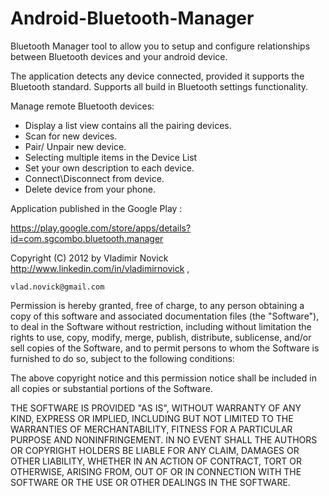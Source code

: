 # Android-Bluetooth-Manager
Bluetooth Manager tool to allow you to setup and configure relationships between Bluetooth devices and your android device. 

The application detects any device connected, provided it supports the Bluetooth standard. 
Supports all build in Bluetooth settings functionality.

Manage remote Bluetooth devices:
- Display a list view contains all the pairing devices.
- Scan for new devices.
- Pair/ Unpair new device.
- Selecting multiple items in the Device List
- Set your own description to each device.
- Connect\Disconnect from device.
- Delete device from your phone.

Application published in the Google Play : 

https://play.google.com/store/apps/details?id=com.sgcombo.bluetooth.manager


Copyright (C) 2012 by Vladimir Novick http://www.linkedin.com/in/vladimirnovick , 

    vlad.novick@gmail.com

Permission is hereby granted, free of charge, to any person obtaining a copy
of this software and associated documentation files (the "Software"), to deal
in the Software without restriction, including without limitation the rights
to use, copy, modify, merge, publish, distribute, sublicense, and/or sell
copies of the Software, and to permit persons to whom the Software is
furnished to do so, subject to the following conditions:

The above copyright notice and this permission notice shall be included in
all copies or substantial portions of the Software.

THE SOFTWARE IS PROVIDED "AS IS", WITHOUT WARRANTY OF ANY KIND, EXPRESS OR
IMPLIED, INCLUDING BUT NOT LIMITED TO THE WARRANTIES OF MERCHANTABILITY,
FITNESS FOR A PARTICULAR PURPOSE AND NONINFRINGEMENT. IN NO EVENT SHALL THE
AUTHORS OR COPYRIGHT HOLDERS BE LIABLE FOR ANY CLAIM, DAMAGES OR OTHER
LIABILITY, WHETHER IN AN ACTION OF CONTRACT, TORT OR OTHERWISE, ARISING FROM,
OUT OF OR IN CONNECTION WITH THE SOFTWARE OR THE USE OR OTHER DEALINGS IN
THE SOFTWARE.
